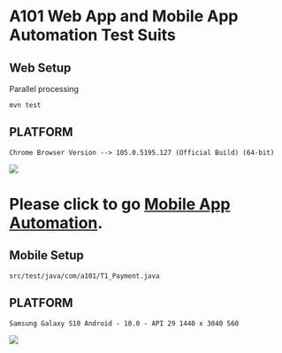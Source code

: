 # A101 Web App and Mobile App Automation Test Suits
## Web Setup
Parallel processing
```
mvn test
```
## PLATFORM
```
Chrome Browser Version --> 105.0.5195.127 (Official Build) (64-bit)
```
![](https://github.com/unaltugrul/A101TestOtomasyonPracticum/blob/localMaster/23.09.2022_16.21.55_REC.gif)

##   

# Please click to go [Mobile App Automation](https://github.com/unaltugrul/a101MobileApp1/).
## Mobile Setup

```
src/test/java/com/a101/T1_Payment.java
```
## PLATFORM

```
Samsung Galaxy S10 Android - 10.0 - API 29 1440 x 3040 560 
```

![](https://github.com/unaltugrul/A101TestOtomasyonPracticum/blob/localMaster/26.09.2022_12.59.30_REC.gif)

